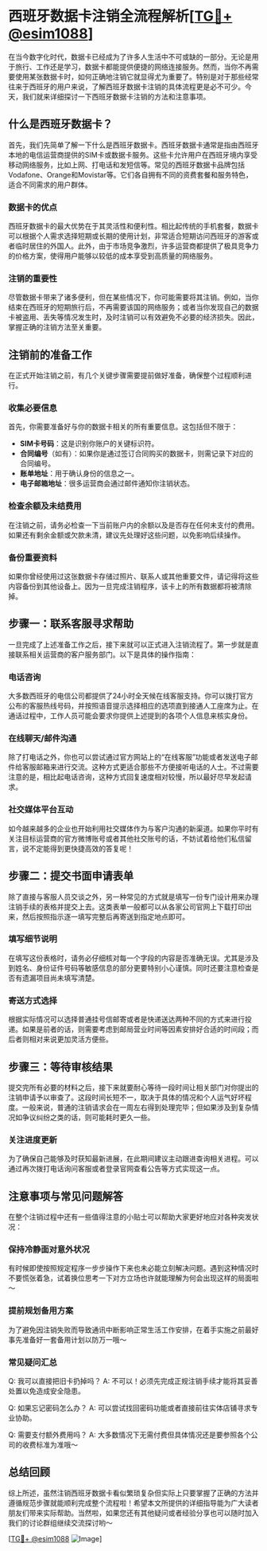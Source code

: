 # 西班牙数据卡注销全流程解析[[TG💪+ @esim1088](https://t.me/s/esim1088)]

在当今数字化时代，数据卡已经成为了许多人生活中不可或缺的一部分。无论是用于旅行、工作还是学习，数据卡都能提供便捷的网络连接服务。然而，当你不再需要使用某张数据卡时，如何正确地注销它就显得尤为重要了。特别是对于那些经常往来于西班牙的用户来说，了解西班牙数据卡注销的具体流程更是必不可少。今天，我们就来详细探讨一下西班牙数据卡注销的方法和注意事项。

## 什么是西班牙数据卡？

首先，我们先简单了解一下什么是西班牙数据卡。西班牙数据卡通常是指由西班牙本地的电信运营商提供的SIM卡或数据卡服务。这些卡允许用户在西班牙境内享受移动网络服务，比如上网、打电话和发短信等。常见的西班牙数据卡品牌包括Vodafone、Orange和Movistar等。它们各自拥有不同的资费套餐和服务特色，适合不同需求的用户群体。

### 数据卡的优点

西班牙数据卡的最大优势在于其灵活性和便利性。相比起传统的手机套餐，数据卡可以根据个人需求选择短期或长期的使用计划，非常适合短期访问西班牙的游客或者临时居住的外国人。此外，由于市场竞争激烈，许多运营商都提供了极具竞争力的价格方案，使得用户能够以较低的成本享受到高质量的网络服务。

### 注销的重要性

尽管数据卡带来了诸多便利，但在某些情况下，你可能需要将其注销。例如，当你结束在西班牙的短期旅行后，不再需要该国的网络服务；或者当你发现自己的数据卡被盗用、丢失等情况发生时，及时注销可以有效避免不必要的经济损失。因此，掌握正确的注销方法至关重要。

## 注销前的准备工作

在正式开始注销之前，有几个关键步骤需要提前做好准备，确保整个过程顺利进行。

### 收集必要信息

首先，你需要准备好与你的数据卡相关的所有重要信息。这包括但不限于：
- **SIM卡号码**：这是识别你账户的关键标识符。
- **合同编号**（如有）：如果你是通过签订合同购买的数据卡，则需记录下对应的合同编号。
- **账单地址**：用于确认身份的信息之一。
- **电子邮箱地址**：很多运营商会通过邮件通知你注销状态。

### 检查余额及未结费用

在注销之前，请务必检查一下当前账户内的余额以及是否存在任何未支付的费用。如果还有剩余金额或欠款未清，建议先处理好这些问题，以免影响后续操作。

### 备份重要资料

如果你曾经使用过这张数据卡存储过照片、联系人或其他重要文件，请记得将这些内容备份到其他设备上。因为一旦完成注销程序，该卡上的所有数据都将被清除掉。

## 步骤一：联系客服寻求帮助

一旦完成了上述准备工作之后，接下来就可以正式进入注销流程了。第一步就是直接联系相关运营商的客户服务部门。以下是具体的操作指南：

### 电话咨询

大多数西班牙的电信公司都提供了24小时全天候在线客服支持。你可以拨打官方公布的客服热线号码，并按照语音提示选择相应的选项直到接通人工座席为止。在通话过程中，工作人员可能会要求你提供上述提到的各项个人信息来核实身份。

### 在线聊天/邮件沟通

除了打电话之外，你也可以尝试通过官方网站上的“在线客服”功能或者发送电子邮件给客服邮箱来进行交流。这种方式更适合那些不方便接听电话的人士。不过需要注意的是，相比起电话咨询，这种方式回复速度相对较慢，所以最好尽早发起请求。

### 社交媒体平台互动

如今越来越多的企业也开始利用社交媒体作为与客户沟通的新渠道。如果你平时有关注目标运营商的官方微博账号或者其他社交账号的话，不妨试着给他们私信留言，说不定能得到更快捷高效的答复呢！

## 步骤二：提交书面申请表单

除了直接与客服人员交谈之外，另一种常见的方式就是填写一份专门设计用来办理注销手续的表格并提交上去。这类表单一般都可以从各家公司官网上下载打印出来，然后按照指示逐一填写完整后再寄送到指定地点即可。

### 填写细节说明

在填写这份表格时，请务必仔细核对每一个字段的内容是否准确无误。尤其是涉及到姓名、身份证件号码等敏感信息的部分更要特别小心谨慎。同时还要注意检查是否有遗漏项目尚未填写清楚。

### 寄送方式选择

根据实际情况可以选择普通挂号信邮寄或者是快递送达两种不同的方式来进行投递。如果是前者的话，则需要考虑到邮局营业时间等因素安排好合适的时间段；而后者则相对来说更加灵活方便些。

## 步骤三：等待审核结果

提交完所有必要的材料之后，接下来就要耐心等待一段时间让相关部门对你提出的注销申请予以审查了。这段时间长短不一，取决于具体的情况和个人运气好坏程度。一般来说，普通的注销请求会在一周左右得到处理完毕；但如果涉及到复杂情况如争议纠纷之类的话，则可能耗时更久一些。

### 关注进度更新

为了确保自己能够及时获知最新进展，在此期间建议主动跟进查询相关进程。可以通过再次拨打电话询问客服或者登录官网查看公告等方式实现这一点。

## 注意事项与常见问题解答

在整个注销过程中还有一些值得注意的小贴士可以帮助大家更好地应对各种突发状况：

### 保持冷静面对意外状况

有时候即使按照规定程序一步步操作下来也未必能立刻解决问题。遇到这种情况时不要慌张着急，试着换位思考一下对方立场也许就能理解为何会出现这样的局面啦～

### 提前规划备用方案

为了避免因注销失败而导致通讯中断影响正常生活工作安排，在着手实施之前最好事先准备好一套备用计划以防万一哦～

### 常见疑问汇总

Q: 我可以直接把旧卡扔掉吗？
A: 不可以！必须先完成正规注销手续才能将其妥善处置以免造成安全隐患。

Q: 如果忘记密码怎么办？
A: 可以尝试找回密码功能或者直接前往实体店铺寻求专业协助。

Q: 需要支付额外费用吗？
A: 大多数情况下无需付费但具体情况还是要参照各个公司的收费标准为准哦～

## 总结回顾

综上所述，虽然注销西班牙数据卡看似繁琐复杂但实际上只要掌握了正确的方法并遵循规范步骤就能顺利完成整个流程啦！希望本文所提供的详细指导能为广大读者朋友们带来实际帮助。当然啦，如果您还有其他疑问或者经验分享也可以随时加入我们的讨论群组继续交流探讨哟～

[[TG💪+ @esim1088](https://t.me/s/esim1088) ![Image](https://i.postimg.cc/4NQfJmqS/Snipaste-2025-05-13-00-14-12.png)]